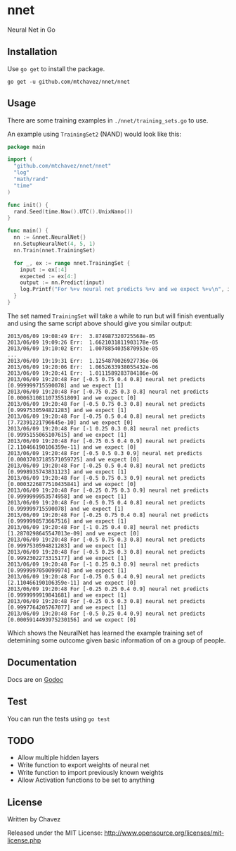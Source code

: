 nnet
====

Neural Net in Go

## Installation

Use ```go get``` to install the package.

```
go get -u github.com/mtchavez/nnet/nnet
```

## Usage

There are some training examples in ```./nnet/training_sets.go``` to use.

An example using ```TrainingSet2``` (NAND) would look like this:

```go
package main

import (
  "github.com/mtchavez/nnet/nnet"
  "log"
  "math/rand"
  "time"
)

func init() {
  rand.Seed(time.Now().UTC().UnixNano())
}

func main() {
  nn := &nnet.NeuralNet{}
  nn.SetupNeuralNet(4, 5, 1)
  nn.Train(nnet.TrainingSet)

  for _, ex := range nnet.TrainingSet {
    input := ex[:4]
    expected := ex[4:]
    output := nn.Predict(input)
    log.Printf("For %+v neural net predicts %+v and we expect %+v\n", input, output, expected)
  }
}
```

The set named ```TrainingSet``` will take a while to run but will finish eventually
and using the same script above should give you similar output:

```
2013/06/09 19:08:49 Err:  3.874987320725568e-05
2013/06/09 19:09:26 Err:  1.6621031811903178e-05
2013/06/09 19:10:02 Err:  1.0078854035870953e-05
...
2013/06/09 19:19:31 Err:  1.1254870026927736e-06
2013/06/09 19:20:06 Err:  1.0652633938055432e-06
2013/06/09 19:20:41 Err:  1.0111589283784186e-06
2013/06/09 19:20:48 For [-0.5 0.75 0.4 0.8] neural net predicts [0.999999715590078] and we expect [1]
2013/06/09 19:20:48 For [-0.75 0.25 0.3 0.8] neural net predicts [0.0006310811073551809] and we expect [0]
2013/06/09 19:20:48 For [-0.5 0.75 0.3 0.8] neural net predicts [0.9997530594821283] and we expect [1]
2013/06/09 19:20:48 For [-0.75 0.5 0.4 0.8] neural net predicts [7.72391221796645e-10] and we expect [0]
2013/06/09 19:20:48 For [-1 0.25 0.3 0.8] neural net predicts [0.9995155065107615] and we expect [1]
2013/06/09 19:20:48 For [-0.75 0.5 0.4 0.9] neural net predicts [2.110466190106359e-11] and we expect [0]
2013/06/09 19:20:48 For [-0.5 0.5 0.3 0.9] neural net predicts [0.00037037185571059725] and we expect [0]
2013/06/09 19:20:48 For [-0.25 0.5 0.4 0.8] neural net predicts [0.9998935743831123] and we expect [1]
2013/06/09 19:20:48 For [-0.5 0.75 0.3 0.9] neural net predicts [0.0003226877510435841] and we expect [0]
2013/06/09 19:20:48 For [-0.25 0.75 0.3 0.9] neural net predicts [0.9999999953574958] and we expect [1]
2013/06/09 19:20:48 For [-0.5 0.75 0.4 0.8] neural net predicts [0.999999715590078] and we expect [1]
2013/06/09 19:20:48 For [-0.25 0.75 0.4 0.8] neural net predicts [0.9999998573667516] and we expect [1]
2013/06/09 19:20:48 For [-1 0.25 0.4 0.8] neural net predicts [1.2870298645547013e-09] and we expect [0]
2013/06/09 19:20:48 For [-0.5 0.75 0.3 0.8] neural net predicts [0.9997530594821283] and we expect [1]
2013/06/09 19:20:48 For [-0.5 0.25 0.3 0.8] neural net predicts [0.9992302273315177] and we expect [1]
2013/06/09 19:20:48 For [-1 0.25 0.3 0.9] neural net predicts [0.9999997050099974] and we expect [1]
2013/06/09 19:20:48 For [-0.75 0.5 0.4 0.9] neural net predicts [2.110466190106359e-11] and we expect [0]
2013/06/09 19:20:48 For [-0.25 0.25 0.4 0.9] neural net predicts [0.9999999919841681] and we expect [1]
2013/06/09 19:20:48 For [-0.25 0.5 0.3 0.8] neural net predicts [0.9997764205767077] and we expect [1]
2013/06/09 19:20:48 For [-0.5 0.25 0.4 0.9] neural net predicts [0.0005914493975230156] and we expect [0]
```

Which shows the NeuralNet has learned the example training set of detemining some outcome given
basic information of on a group of people.

## Documentation

Docs are on [Godoc](http://godoc.org/github.com/mtchavez/nnet/nnet)

## Test

You can run the tests using ```go test```

## TODO

* Allow multiple hidden layers
* Write function to export weights of neural net
* Write function to import previously known weights
* Allow Activation functions to be set to anything

## License
Written by Chavez

Released under the MIT License: http://www.opensource.org/licenses/mit-license.php
